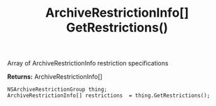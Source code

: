 ﻿---
uid: crmscript_ref_NSArchiveRestrictionGroup_GetRestrictions
title: ArchiveRestrictionInfo[] GetRestrictions()
intellisense: NSArchiveRestrictionGroup.GetRestrictions
keywords: NSArchiveRestrictionGroup, GetRestrictions
so.topic: reference
---

Array of ArchiveRestrictionInfo restriction specifications

**Returns:** ArchiveRestrictionInfo[]


```crmscript
NSArchiveRestrictionGroup thing;
ArchiveRestrictionInfo[] restrictions  = thing.GetRestrictions();
```


